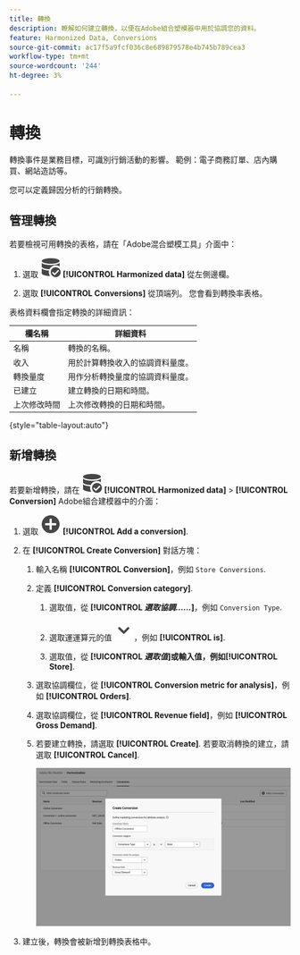 ```yaml
---
title: 轉換
description: 瞭解如何建立轉換，以便在Adobe組合塑模器中用於協調您的資料。
feature: Harmonized Data, Conversions
source-git-commit: ac17f5a9fcf036c8e689879578e4b745b789cea3
workflow-type: tm+mt
source-wordcount: '244'
ht-degree: 3%

---
```



# 轉換

轉換事件是業務目標，可識別行銷活動的影響。 範例：電子商務訂單、店內購買、網站造訪等。

您可以定義歸因分析的行銷轉換。

## 管理轉換

若要檢視可用轉換的表格，請在「Adobe混合塑模工具」介面中：

1. 選取 ![資料搜尋](../assets/icons/DataCheck.svg) **[!UICONTROL Harmonized data]** 從左側邊欄。

1. 選取 **[!UICONTROL Conversions]** 從頂端列。 您會看到轉換率表格。

表格資料欄會指定轉換的詳細資訊：

| 欄名稱 | 詳細資料 |
| --- | ---|
| 名稱 | 轉換的名稱。 |
| 收入 | 用於計算轉換收入的協調資料量度。 |
| 轉換量度 | 用作分析轉換量度的協調資料量度。 |
| 已建立 | 建立轉換的日期和時間。 |
| 上次修改時間 | 上次修改轉換的日期和時間。 |

{style="table-layout:auto"}

## 新增轉換

若要新增轉換，請在 ![資料搜尋](../assets/icons/DataCheck.svg) **[!UICONTROL Harmonized data]** > **[!UICONTROL Conversion]** Adobe組合建模器中的介面：

1. 選取 ![新增](../assets/icons/AddCircle.svg) **[!UICONTROL Add a conversion]**.

1. 在 **[!UICONTROL Create Conversion]** 對話方塊：

   1. 輸入名稱 **[!UICONTROL Conversion]**，例如 `Store Conversions`.

   1. 定義 **[!UICONTROL Conversion category]**.

      1. 選取值，從 **[!UICONTROL *選取協調……*]**，例如 `Conversion Type`.

      1. 選取運運算元的值 ![V形](../assets/icons/ChevronDown.svg)，例如 **[!UICONTROL is]**.

      1. 選取值，從 **[!UICONTROL *選取值&#x200B;*]**或輸入值，例如&#x200B;**[!UICONTROL Store]**.

   1. 選取協調欄位，從 **[!UICONTROL Conversion metric for analysis]**，例如 **[!UICONTROL Orders]**.

   1. 選取協調欄位，從 **[!UICONTROL Revenue field]**，例如 **[!UICONTROL Gross Demand]**.

   1. 若要建立轉換，請選取 **[!UICONTROL Create]**. 若要取消轉換的建立，請選取 **[!UICONTROL Cancel]**.

      ![替代文字](../assets/create-conversion.png)

1. 建立後，轉換會被新增到轉換表格中。
